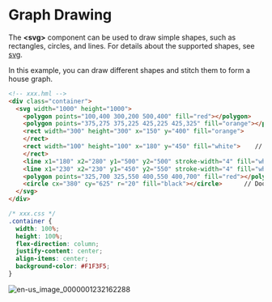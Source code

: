 # Graph Drawing
<!--Kit: ArkUI-->
<!--Subsystem: ArkUI-->
<!--Owner: @liyujie43-->
<!--Designer: @weixin_52725220-->
<!--Tester: @xiong0104-->
<!--Adviser: @HelloCrease-->

The **&lt;svg&gt;** component can be used to draw simple shapes, such as rectangles, circles, and lines. For details about the supported shapes, see [svg](../reference/apis-arkui/arkui-js/js-components-svg.md).


In this example, you can draw different shapes and stitch them to form a house graph.


```html
<!-- xxx.hml -->
<div class="container">
  <svg width="1000" height="1000">
    <polygon points="100,400 300,200 500,400" fill="red"></polygon>     // Rooftop
    <polygon points="375,275 375,225 425,225 425,325" fill="orange"></polygon>   // Chimney
    <rect width="300" height="300" x="150" y="400" fill="orange">      // Main body
    </rect>
    <rect width="100" height="100" x="180" y="450" fill="white">    // Window
    </rect>
    <line x1="180" x2="280" y1="500" y2="500" stroke-width="4" fill="white" stroke="black"></line>     // Window frame
    <line x1="230" x2="230" y1="450" y2="550" stroke-width="4" fill="white" stroke="black"></line>     // Window frame
    <polygon points="325,700 325,550 400,550 400,700" fill="red"></polygon>     // Door
    <circle cx="380" cy="625" r="20" fill="black"></circle>      // Doorknob
  </svg>
</div>
```


```css
/* xxx.css */
.container {
  width: 100%;
  height: 100%;
  flex-direction: column;
  justify-content: center;
  align-items: center;
  background-color: #F1F3F5;
}
```

![en-us_image_0000001232162288](figures/en-us_image_0000001232162288.png)
